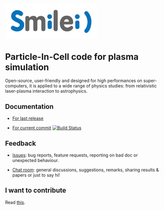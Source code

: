 <img src="doc/Sphinx/_static/smileiLogo.svg" width=300 />

# Particle-In-Cell code for plasma simulation

Open-source, user-friendly and designed for high performances on super-computers, it is applied to a wide range of physics studies: from relativistic laser-plasma interaction to astrophysics.

## Documentation

* [For last release](http://www.maisondelasimulation.fr/smilei)

* [For current commit](https://smileipic.github.io/Smilei) [![Build Status](https://travis-ci.org/SmileiPIC/Smilei.svg?branch=master)](https://travis-ci.org/SmileiPIC/Smilei)

## Feedback

* [Issues](https://github.com/SmileiPIC/Smilei/issues): bug reports, feature requests, reporting on bad doc or unexpected behaviour.

* [Chat room](https://app.element.io/#/room/!LQrdVpOJEohPSWMlmf:matrix.org): general discussions, suggestions, remarks, sharing results & papers or just to say hi!

## I want to contribute

Read [this](https://smileipic.github.io/Smilei/contribute.html).
